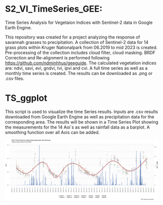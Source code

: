 # S2_VI_TimeSeries_GEE:
Time Series Analysis for Vegetaion Indices with Sentinel-2 data in Google Earth Engine. 

This repository was created for a project analyzing the response of savannah grasses to precipitation.
A collection of Sentinel-2 data for 14 grass plots within Kruger Nationalpark from 06.2019 to mid 2023 is created. Pre-processing of the collection includes cloud filter, cloud masking. BRDF Correction and Re-alignment is performed following https://github.com/ndminhhus/geeguide. 
The calculated vegetation indices are: ndvi, savi, evi, gndvi, tvi, ipvi and cvi. 
A full time series as well as a monthly time series is created. The results can be downloaded as .png or .csv files. 

# TS_ggplot

This script is used to visualize the time Series results. Inputs are .csv results downloaded from Google Earth Engine as well as precipitation data for the corresponding area. The results will be shown in a Time Series Plot showing the measurements for the 14 Aoi´s as well as rainfall data as a barplot. A smoothing function over all Aois can be added. 


![Time Series Plot](https://github.com/SvenjaDo/S2_VI-Time-Series/blob/main/results/SAVI_TS_median_prec.png "Time Series Plot")

